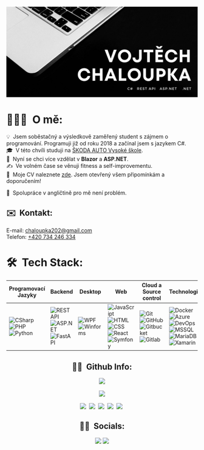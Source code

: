 <!-- [start] Banner -->
![Vojtech_banner](/Assets/hero_img.jpg)
<!-- [end] Banner -->

<!-- [start] About me -->
# 👨🏻‍💻 &nbsp;O mě:

💡 &nbsp;Jsem soběstačný a výsledkově zaměřený student s zájmem o programování. Programuji již od roku 2018 a začínal jsem s jazykem C#.\
🎓 &nbsp;V této chvíli studuji na [ŠKODA AUTO Vysoké škole](https://www.savs.cz/).\
🌱 &nbsp;Nyní se chci více vzdělat v <b>Blazor</b> a <b>ASP.NET</b>.\
✍️ &nbsp;Ve volném čase se věnuji fitness a self-improvementu.\
📄 &nbsp;Moje CV naleznete [zde](https://drive.google.com/file/d/1E7-upUgXYmmCu9Q0cGBW5Nspxmv7YNfh/view?usp=sharing). Jsem otevřený všem připomínkám a doporučením!

📘 &nbsp;Spolupráce v angličtině pro mě není problém.
<!-- [end] About me -->

<!-- [start] Contact -->
## ✉️ &nbsp;Kontakt:

E-mail: [chaloupka202@gmail.com](mailto:chaloupka202@gmail.com)\
Telefon: [+420 734 246 334](tel:734246334)
<!-- [end] Contact -->

<!-- [start] Tech Stack Table -->
# 🛠 &nbsp;Tech Stack:

| Programovací Jazyky | Backend | Desktop | Web | Cloud a Source control | Technologie | IDE a Ostatní |
| ------------- | ------------- | ------------- | ------------- | ------------- | ------------- | ------------- |
| ![CSharp](https://img.shields.io/badge/-C%23-05122A?style=flat&logo=csharp) ![PHP](https://img.shields.io/badge/-PHP-05122A?style=flat&logo=php) ![Python](https://img.shields.io/badge/-Python-05122A?style=flat&logo=python) | ![RESTAPI](https://img.shields.io/badge/-REST-05122A?style=flat&logo=.net) ![ASP.NET](https://img.shields.io/badge/-ASP.NET-05122A?style=flat&logo=.net) ![FastAPI](https://img.shields.io/badge/-FastAPI-05122A?style=flat&logo=fastapi) | ![WPF](https://img.shields.io/badge/-WPF-05122A?style=flat&logo=csharp) ![Winforms](https://img.shields.io/badge/-Winforms-05122A?style=flat&logo=csharp) | ![JavaScript](https://img.shields.io/badge/-JavaScript-05122A?style=flat&logo=javascript) ![HTML](https://img.shields.io/badge/-HTML-05122A?style=flat&logo=HTML5) ![CSS](https://img.shields.io/badge/-CSS-05122A?style=flat&logo=CSS3&logoColor=1572B6) ![React](https://img.shields.io/badge/-React-05122A?style=flat&logo=react) ![Symfony](https://img.shields.io/badge/-Symfony-05122A?style=flat&logo=symfony) | ![Git](https://img.shields.io/badge/-Git-05122A?style=flat&logo=git) ![GitHub](https://img.shields.io/badge/-GitHub-05122A?style=flat&logo=github) ![Gitbucket](https://img.shields.io/badge/-Gitbucket-05122A?style=flat&logo=git) ![Gitlab](https://img.shields.io/badge/-Gitlab-05122A?style=flat&logo=gitlab) | ![Docker](https://img.shields.io/badge/-Docker-05122A?style=flat&logo=docker) ![Azure](https://img.shields.io/badge/-Azure-05122A?style=flat&logo=microsoft-azure) ![DevOps](https://img.shields.io/badge/-DevOps-05122A?style=flat&logo=azure-devops) ![MSSQL](https://img.shields.io/badge/-MSSQL-05122A?style=flat&logo=microsoft-sql-server) ![MariaDB](https://img.shields.io/badge/-MariaDB-05122A?style=flat&logo=mariadb) ![Xamarin](https://img.shields.io/badge/-Xamarin-05122A?style=flat&logo=xamarin) | ![Visual Studio](https://img.shields.io/badge/-Visual%20Studio-05122A?style=flat&logo=visual-studio&logoColor=5C2D91) ![Visual Studio Code](https://img.shields.io/badge/-Visual%20Studio%20Code-05122A?style=flat&logo=visual-studio-code&logoColor=007ACC) ![Jira](https://img.shields.io/badge/-Jira-05122A?style=flat&logo=jira) ![AdobeCloud](https://img.shields.io/badge/-AdobeCC-05122A?style=flat&logo=adobe-creative-cloud) |
<!-- [end] Tech Stack Table -->

<!-- [start] Github Info -->
<h2 align="center">🤝🏻 &nbsp;Github Info:</h2>

<p align="center">
  <img src="https://github-readme-stats.vercel.app/api?username=vojtach&theme=github_dark&show_icons=true">
</p>
<p align="center">
  <img src="https://github-readme-stats.vercel.app/api/top-langs/?username=vojtach&layout=compact&theme=github_dark">
</p>

<p align="center">
  <img src="https://img.shields.io/github/followers/vojtach?style=social"/>&nbsp;
  <img src="https://img.shields.io/github/stars/vojtach?style=social"/>&nbsp;
  <img src="https://badges.pufler.dev/repos/vojtach?color=blue">&nbsp;
  <img src="https://badges.pufler.dev/commits/all/vojtach?color=blue">&nbsp;
  <img src="https://komarev.com/ghpvc/?username=vojtach&color=blue">&nbsp;
</p>
<!-- [end] Github Info -->

<!-- [start] Socials -->
<h2 align="center">🤝🏻 &nbsp;Socials:</h2>

<p align="center">
<a href="https://www.linkedin.com/in/vojtech-chaloupka/"><img src="https://img.shields.io/badge/-Vojtěch Chaloupka-0077B5?style=flat&logo=Linkedin&logoColor=white"/></a>
<a href="https://www.facebook.com/vojta.chaloupka.505/"><img src="https://img.shields.io/badge/-Vojtěch Chaloupka-1877F2?style=flat&logo=Facebook&logoColor=white"/></a>
</p>
<!-- [end] Socials -->

<!--

Tools used:
  Shields.io: https://shields.io/
  Github Flavored Markdown: https://guides.github.com/features/mastering-markdown/
                            https://github.github.com/gfm/

-->
